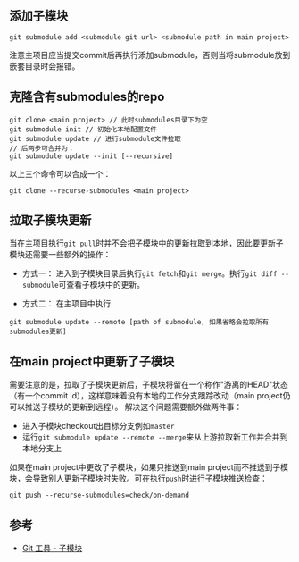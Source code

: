 ## 添加子模块
```
git submodule add <submodule git url> <submodule path in main project>
```
注意主项目应当提交commit后再执行添加submodule，否则当将submodule放到嵌套目录时会报错。

## 克隆含有submodules的repo
```
git clone <main project> // 此时submodules目录下为空
git submodule init // 初始化本地配置文件
git submodule update // 进行submodule文件拉取
// 后两步可合并为：
git submodule update --init [--recursive]
```
以上三个命令可以合成一个：
```
git clone --recurse-submodules <main project>
```
## 拉取子模块更新
当在主项目执行`git pull`时并不会把子模块中的更新拉取到本地，因此要更新子模块还需要一些额外的操作：

- 方式一：
进入到子模块目录后执行`git fetch`和`git merge`。执行`git diff --submodule`可查看子模块中的更新。

- 方式二：
在主项目中执行
```
git submodule update --remote [path of submodule, 如果省略会拉取所有submodules更新]
```

## 在main project中更新了子模块
需要注意的是，拉取了子模块更新后，子模块将留在一个称作"游离的HEAD"状态（有一个commit id），这样意味着没有本地的工作分支跟踪改动（main project仍可以推送子模块的更新到远程）。
解决这个问题需要额外做两件事：
- 进入子模块checkout出目标分支例如`master`
- 运行`git submodule update --remote --merge`来从上游拉取新工作并合并到本地分支上

如果在main project中更改了子模块，如果只推送到main project而不推送到子模块，会导致别人更新子模块时失败。可在执行`push`时进行子模块推送检查：
```
git push --recurse-submodules=check/on-demand
```
## 参考
- [Git 工具 - 子模块](https://git-scm.com/book/zh/v2/Git-%E5%B7%A5%E5%85%B7-%E5%AD%90%E6%A8%A1%E5%9D%97)